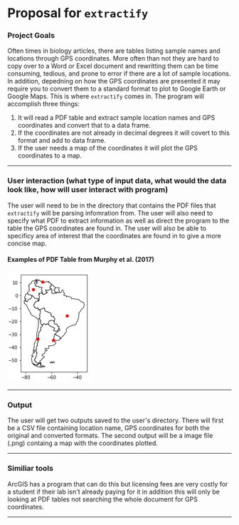 # Proposal for `extractify`

### Project Goals
Often times in biology articles, there are tables listing sample names and locations through GPS coordinates. More often than not they are hard to copy over to a Word or Excel document and rewritting them can be time consuming, tedious, and prone to error if there are a lot of sample locations. In addition, depedning on how the GPS coordinates are presented it may require you to convert them to a standard format to plot to  Google Earth or Google Maps. This is where `extractify` comes in. The program will accomplish three things: 

1. It will read a PDF table and extract sample location names and GPS coordinates and convert that to a data frame.
2. If the coordinates are not already in decimal degrees it will covert to this format and add to data frame.
3. If the user needs a map of the coordinates it will plot the GPS coordinates to a map.

------------

### User interaction (what type of input data, what would the data look like, how will user interact with program)
The user will need to be in the directory that contains the PDF files that `extractify` will be parsing infomration from. The user will also need to specify what PDF to extract information as well as direct the program to the table the GPS coordinates are found in. The user will also be able to specificy area of interest that the coordinates are found in to give a more concise map. 

#### Examples of PDF Table from Murphy et al. (2017)
![PDF Table Example](pictures/example_map.png)

------------

### Output
The user will get two outputs saved to the user's directory. There will first be a CSV file containing location name, GPS coordinates for both the original and converted formats. The second output will be a image file (.png) containg a map with the coordinates plotted. 

--------------

### Similiar tools
ArcGIS has a program that can do this but licensing fees are very costly for a student if their lab isn't already paying for it in addition this will only be looking at PDF tables not searching the whole document for GPS coordinates. 

------------
